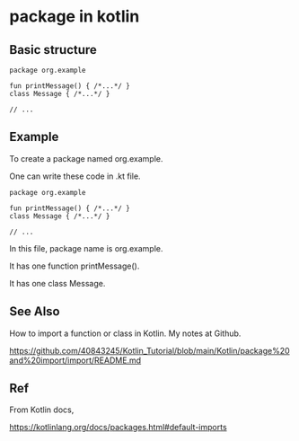 # package in kotlin
## Basic structure

    package org.example
    
    fun printMessage() { /*...*/ }
    class Message { /*...*/ }
    
    // ...

## Example
To create a package named org.example.

One can write these code in .kt file.

    package org.example
    
    fun printMessage() { /*...*/ }
    class Message { /*...*/ }

    // ...

In this file, package name is org.example. 

It has one function printMessage().

It has one class Message.

## See Also
How to import a function or class in Kotlin. My notes at Github.

https://github.com/40843245/Kotlin_Tutorial/blob/main/Kotlin/package%20and%20import/import/README.md

## Ref
From Kotlin docs,

https://kotlinlang.org/docs/packages.html#default-imports
